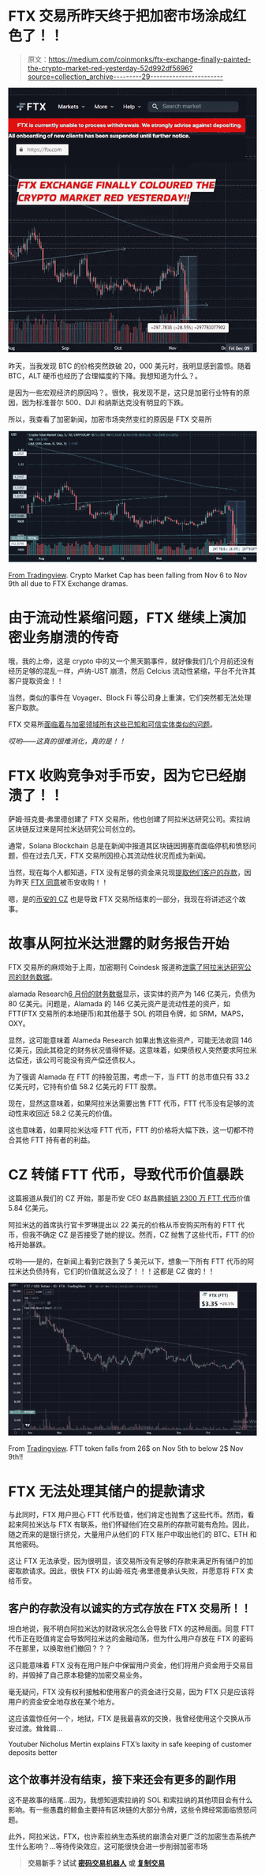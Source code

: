 # FTX 交易所昨天终于把加密市场涂成红色了！！

> 原文：<https://medium.com/coinmonks/ftx-exchange-finally-painted-the-crypto-market-red-yesterday-52d992df5696?source=collection_archive---------29----------------------->

![](img/2d1c167df9087c1a178efe9e0abe3311.png)

昨天，当我发现 BTC 的价格突然跌破 20，000 美元时，我明显感到震惊。随着 BTC，ALT 硬币也经历了合理幅度的下降。我想知道为什么？。

是因为一些宏观经济的原因吗？。很快，我发现不是，这只是加密行业特有的原因，因为标准普尔 500、DJI 和纳斯达克没有明显的下跌。

所以，我查看了加密新闻，加密市场突然变红的原因是 FTX 交易所

![](img/14fc80495a4bf1320fdd123ed3ebfe15.png)

[From Tradingview](https://www.tradingview.com/x/rPiVGYej/). Crypto Market Cap has been falling from Nov 6 to Nov 9th all due to FTX Exchange dramas.

# 由于流动性紧缩问题，FTX 继续上演加密业务崩溃的传奇

哦，我的上帝，这是 crypto 中的又一个黑天鹅事件，就好像我们几个月前还没有经历足够的混乱一样，卢纳-UST 崩溃，然后 Celcius 流动性紧缩，平台不允许其客户提取资金！！

当然，类似的事件在 Voyager、Block Fi 等公司身上重演，它们突然都无法处理客户取款。

FTX 交易所[面临着与加密领域所有这些已知和可信实体类似的问题](https://cryptobriefing.com/ftt-tanks-28-as-ftx-exchange-struggles-to-process-withdrawals/)。

*哎哟——这真的很难消化，真的是！！*

# FTX 收购竞争对手币安，因为它已经崩溃了！！

萨姆·班克曼·弗里德创建了 FTX 交易所，他也创建了阿拉米达研究公司。索拉纳区块链反过来是阿拉米达研究公司创立的。

通常，Solana Blockchain 总是在新闻中报道其区块链因拥塞而面临停机和愤怒问题，但在过去几天，FTX 交易所因担心其流动性状况而成为新闻。

当然，现在每个人都知道，FTX 没有足够的资金来兑现[提取他们客户的存款](https://cryptobriefing.com/ftt-tanks-28-as-ftx-exchange-struggles-to-process-withdrawals)，因为昨天 [FTX 同意](https://cryptobriefing.com/binances-ftx-com-acquisition-plunges-market/)被币安收购！！

嗯，是的[币安的 CZ](https://cryptopotato.com/ftt-drops-10-after-binance-dumps-its-entire-stash-of-23-million-ftx-tokens/) 也是导致 FTX 交易所结束的一部分，我现在将讲述这个故事。

# 故事从阿拉米达泄露的财务报告开始

FTX 交易所的麻烦始于上周，加密期刊 Coindesk 报道称[泄露了阿拉米达研究公司的财务数据](https://cryptopotato.com/ftt-drops-10-after-binance-dumps-its-entire-stash-of-23-million-ftx-tokens/)。

alamada Research[6 月份的财务数据](https://cryptobriefing.com/ftt-tanks-28-as-ftx-exchange-struggles-to-process-withdrawals/)显示，该实体的资产为 146 亿美元，负债为 80 亿美元。问题是，Alamada 的 146 亿美元资产是流动性差的资产，如 FTT(FTX 交易所的本地硬币)和其他基于 SOL 的项目令牌，如 SRM，MAPS，OXY。

显然，这可能意味着 Alameda Research 如果出售这些资产，可能无法收回 146 亿美元，因此其稳定的财务状况值得怀疑。这意味着，如果债权人突然要求阿拉米达偿还，该公司可能没有资产偿还债权人。

为了强调 Alamada 在 FTT 的持股范围，考虑一下，当 FTT 的总市值只有 33.2 亿美元时，它持有价值 58.2 亿美元的 FTT 股票。

现在，显然这意味着，如果阿拉米达需要出售 FTT 代币，FTT 代币没有足够的流动性来收回近 58.2 亿美元的价值。

这也意味着，如果阿拉米达哑 FTT 代币，FTT 的价格将大幅下跌，这一切都不符合其他 FTT 持有者的利益。

# CZ 转储 FTT 代币，导致代币价值暴跌

这篇报道从我们的 CZ 开始，那是币安 CEO 赵昌鹏[倾销 2300 万 FTT 代币](https://cryptopotato.com/ftt-drops-10-after-binance-dumps-its-entire-stash-of-23-million-ftx-tokens/)价值 5.84 亿美元。

阿拉米达的首席执行官卡罗琳提出以 22 美元的价格从币安购买所有的 FTT 代币，但我不确定 CZ 是否接受了她的提议。然而，CZ 抛售了这些代币，FTT 的价格开始暴跌。

哎哟——是的，在新闻上看到它跌到了 5 美元以下，想象一下所有 FTT 代币的阿拉米达负债持有，它们的价值就这么没了！！！这都是 CZ 做的！！

![](img/f498ea2dfdec9d2b520d468d4c8944b9.png)

From [Tradingview](https://www.tradingview.com/x/VG68Bvdh/). FTT token falls from 26$ on Nov 5th to below 2$ Nov 9th!!

# FTX 无法处理其储户的提款请求

与此同时，FTX 用户担心 FTT 代币贬值，他们肯定也抛售了这些代币。然而，看起来阿拉米达与 FTX 有联系，他们怀疑他们在交易所的存款可能有危险。因此，随之而来的是银行挤兑，大量用户从他们的 FTX 账户中取出他们的 BTC、ETH 和其他密码。

这让 FTX 无法承受，因为很明显，该交易所没有足够的存款来满足所有储户的加密取款请求。因此，很快 FTX 的山姆·班克·弗里德曼承认失败，并愿意将 FTX 卖给币安。

## 客户的存款没有以诚实的方式存放在 FTX 交易所！！

坦白地说，我不明白阿拉米达的财政状况怎么会导致 FTX 的这种局面。同意 FTT 代币正在贬值肯定会导致阿拉米达的金融动荡，但为什么用户存放在 FTX 的密码不在那里，以换取他们撤回？？？

这只能意味着 FTX 没有在用户账户中保留用户资金，他们将用户资金用于交易目的，并毁掉了自己原本稳健的加密交易业务。

毫无疑问，FTX 没有权利接触和使用客户的资金进行交易，因为 FTX 只是应该将用户的资金安全地存放在某个地方。

这应该震惊任何一个，地狱，FTX 是我最喜欢的交换，我曾经使用这个交换从币安过渡。耸耸肩…

Youtuber Nicholus Mertin explains FTX’s laxity in safe keeping of customer deposits better

## 这个故事并没有结束，接下来还会有更多的副作用

这不是故事的结尾…因为，我想知道索拉纳的 SOL 和索拉纳的其他项目会有什么影响。有一些愚蠢的鲸鱼主要持有区块链的大部分令牌，这些令牌经常面临愤怒问题。

此外，阿拉米达，FTX，也许索拉纳生态系统的崩溃会对更广泛的加密生态系统产生什么影响？…等待传染效应，这可能很快会进一步削弱加密市场

> **交易新手？试试** [**密码交易机器人**](/coinmonks/crypto-trading-bot-c2ffce8acb2a) **或** [**复制交易**](/coinmonks/top-10-crypto-copy-trading-platforms-for-beginners-d0c37c7d698c)